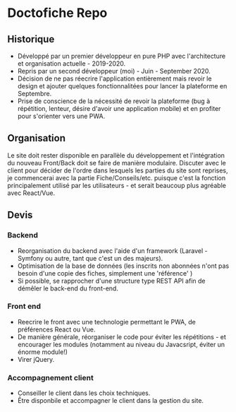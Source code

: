 # Doctofiche Repo

## Historique

- Développé par un premier développeur en pure PHP avec l'architecture et organisation actuelle - 2019-2020.
- Repris par un second développeur (moi) - Juin - September 2020.
- Décision de ne pas réecrire l'application entièrement mais revoir le design et ajouter quelques fonctionnalitées pour lancer la plateforme en Septembre.
- Prise de conscience de la nécessité de revoir la plateforme (bug à répétition, lenteur, désire d'avoir une application mobile) et en profiter pour s'orienter vers une PWA.

## Organisation

Le site doit rester disponible en parallèle du développement et l'intégration du nouveau Front/Back doit se faire de manière modulaire.
Discuter avec le client pour décider de l'ordre dans lesquels les parties du site sont reprises, je commencerai avec la partie Fiche/Conseils/etc. puisque c'est la fonction principalement utilisé par les utilisateurs - et serait beaucoup plus agréable avec React/Vue.

## Devis

### Backend

- Reorganisation du backend avec l'aide d'un framework (Laravel - Symfony ou autre, tant que c'est un des majeurs).
- Optimisation de la base de données (les inscrits non abonnées n'ont pas besoin d'une copie des fiches, simplement une 'référence' )
- Si possible, se rapprocher d'une structure type REST API afin de démêler le back-end du front-end.

### Front end

- Reecrire le front avec une technologie permettant le PWA, de préférences React ou Vue.
- De manière générale, réorganiser le code pour éviter les répétitions - et encourager les modules (notamment au niveau du Javacsript, éviter un énorme module!)
- Virer jQuery.

### Accompagnement client

- Conseiller le client dans les choix techniques.
- Être disponbile et accompagner le client dans la gestion du site.
